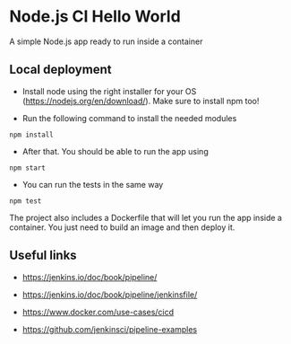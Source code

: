 # Node.js CI Hello World

A simple Node.js app ready to run inside a container

## Local deployment

- Install node using the right installer for your OS (https://nodejs.org/en/download/). Make sure to install npm too!

- Run the following command to install the needed modules

```
npm install
```

- After that. You should be able to run the app using 

```
npm start
```

- You can run the tests in the same way

```
npm test
```

The project also includes a Dockerfile that will let you run the app inside a container. You just need to build 
an image and then deploy it.

## Useful links

- https://jenkins.io/doc/book/pipeline/

- https://jenkins.io/doc/book/pipeline/jenkinsfile/

- https://www.docker.com/use-cases/cicd

- https://github.com/jenkinsci/pipeline-examples
